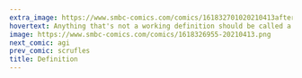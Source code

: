 ```yaml
---
extra_image: https://www.smbc-comics.com/comics/161832701020210413after.png
hovertext: Anything that's not a working definition should be called a non-working definition.
image: https://www.smbc-comics.com/comics/1618326955-20210413.png
next_comic: agi
prev_comic: scrufles
title: Definition
---
```


